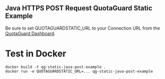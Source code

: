 Java HTTPS POST Request QuotaGuard Static Example
--

Be sure to set QUOTAGUARDSTATIC_URL to your Connection URL from the [QuotaGuard Dashboard](https://www.quotaguard.com/setup/outbound).

# Test in Docker
```
docker build -t qg-static-java-post-example .
docker run -e QUOTAGUARDSTATIC_URL=... qg-static-java-post-example
```
